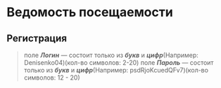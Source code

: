 # Ведомость посещаемости #

## Регистрация ##
> поле ***Логин*** — состоит только из ***букв*** и ***цифр***(Например: Denisenko04)(кол-во символов: 2-20)
> поле ***Пароль*** — состоит только из ***букв*** и ***цифр***(Например: psdRjoKcuedQFv7)(кол-во символов: 12 - 20)
